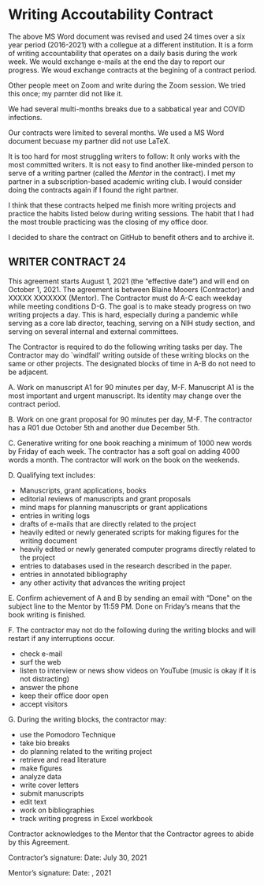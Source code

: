 # Writing Accoutability Contract

The above MS Word document was revised and used 24 times over a six year period (2016-2021) with a collegue at a different institution.
It is a form of writing accountability that operates on a daily basis during the work week. 
We would exchange e-mails at the end the day to report our progress.
We woud exchange contracts at the begining of a contract period.

Other people meet on Zoom and write during the Zoom session.
We tried this once; my parnter did not like it.

We had several multi-months breaks due to a sabbatical year and COVID infections.

Our contracts were limited to several months.
We used a MS Word document becuase my partner did not use LaTeX.

It is too hard for most struggling writers to follow: It only works with the most committed writers.
It is not easy to find another like-minded person to serve of a writing partner (called the *Mentor* in the contract).
I met my partner in a subscription-based academic writing club. 
I would consider doing the contracts again if I found the right partner.

I think that these contracts helped me finish more writing projects and practice the habits listed below during writing sessions.
The habit that I had the most trouble practicing was the closing of my office door.

I decided to share the contract on GitHub to benefit others and to archive it.


## WRITER CONTRACT 24

This agreement starts August 1, 2021 (the “effective date”) and will end on October 1, 2021. The agreement is between Blaine Mooers (Contractor) and XXXXX XXXXXXX (Mentor). The Contractor must do A-C each weekday while meeting conditions D-G. The goal is to make steady progress on two writing projects a day. This is hard, especially during a pandemic while serving as a core lab director, teaching, serving on a NIH study section, and serving on several internal and external committees. 

The Contractor is required to do the following writing tasks per day. The Contractor may do `windfall' writing outside of these writing blocks on the same or other projects. The designated blocks of time in A-B do not need to be adjacent.

A. Work on manuscript A1 for 90 minutes per day, M-F. Manuscript A1 is the most important and urgent manuscript. Its identity may change over the contract period. 

B. Work on one grant proposal for 90 minutes per day, M-F. The contractor has a R01 due October 5th and another due December 5th.

C. Generative writing for one book reaching a minimum of 1000 new words by Friday of each week. The contractor has a soft goal on adding 4000 words a month. The contractor will work on the book on the weekends. 

D. Qualifying text includes:
- Manuscripts, grant applications, books
-	editorial reviews of manuscripts and grant proposals
-	mind maps for planning manuscripts or grant applications
-	entries in writing logs
-	drafts of e-mails that are directly related to the project
-	heavily edited or newly generated scripts for making figures for the writing document
-	heavily edited or newly generated computer programs directly related to the project
-	entries to databases used in the research described in the paper.
-	entries in annotated bibliography
-	any other activity that advances the writing project

E. Confirm achievement of A and B by sending an email with “Done" on the subject line to the Mentor by 11:59 PM. Done on Friday’s means that the book writing is finished.

F. The contractor may not do the following during the writing blocks and will restart if any interruptions occur.
-	check e-mail
-	surf the web
-	listen to interview or news show videos on YouTube (music is okay if it is not distracting)
-	answer the phone
-	keep their office door open
-	accept visitors

G. During the writing blocks, the contractor may:
-	use the Pomodoro Technique
-	take bio breaks
-	do planning related to the writing project
-	retrieve and read literature
-	make figures
-	analyze data
-	write cover letters
-	submit manuscripts
-	edit text
-	work on bibliographies
-	track writing progress in Excel workbook

Contractor acknowledges to the Mentor that the Contractor agrees to abide by this Agreement.

Contractor’s signature:		                                  Date: July 30, 2021


Mentor’s signature: 		                                    Date: , 2021

